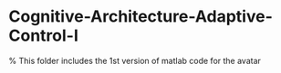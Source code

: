 # Cognitive-Architecture-Adaptive-Control-I
% This folder includes the 1st version of matlab code for the avatar
